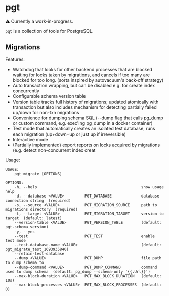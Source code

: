 # pgt

:warning: Currently a work-in-progress.

`pgt` is a collection of tools for PostgreSQL.

## Migrations

Features:

- Watchdog that looks for other backend processes that are blocked waiting for locks taken by migrations, and cancels if too many are blocked for too long. (sorta inspired by autovacuum's back-off strategy)
- Auto transaction wrapping, but can be disabled e.g. for create index concurrently
- Configurable schema version table
- Version table tracks full history of migrations; updated atomically with transaction but also includes mechanism for detecting partially failed up/down for non-txn migrations
- Convenience for dumping schema SQL (--dump flag that calls pg_dump or custom command, e.g. exec'ing pg_dump in a docker container)
- Test mode that automatically creates an isolated test database, runs each migration (up+down+up or just up if irreversible)
- Interactive mode
- (Partially implemented) export reports on locks acquired by migrations (e.g. detect non-concurrent index creat

Usage:

```
USAGE:
    pgt migrate [OPTIONS]

OPTIONS:
    -h, --help                                              show usage help
    -d, --database <VALUE>         PGT_DATABASE             database connection string  (required)
    -s, --source <VALUE>           PGT_MIGRATION_SOURCE     path to migrations directory  (required)
    -t, --target <VALUE>           PGT_MIGRATION_TARGET     version to target  (default: latest)
    --version-table <VALUE>        PGT_VERSION_TABLE        (default: pgt.schema_version)
    -y, --yes
    --test                         PGT_TEST                 enable test mode
    --test-database-name <VALUE>                            (default: pgt_migrate_test_1693935840)
    --retain-test-database
    --dump <VALUE>                 PGT_DUMP                 file path to dump schema to
    --dump-command <VALUE>         PGT_DUMP_COMMAND         command used to dump schema  (default: pg_dump --schema-only '{{.Url}}')
    --max-block-duration <VALUE>   PGT_MAX_BLOCK_DURATION   (default: 10s)
    --max-block-processes <VALUE>  PGT_MAX_BLOCK_PROCESSES  (default: 0)
```
